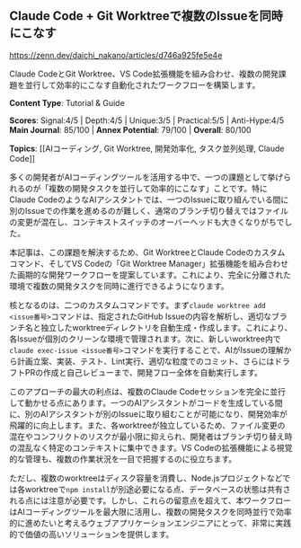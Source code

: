 ## Claude Code + Git Worktreeで複数のIssueを同時にこなす

https://zenn.dev/daichi_nakano/articles/d746a925fe5e4e

Claude CodeとGit Worktree、VS Code拡張機能を組み合わせ、複数の開発課題を並行して効率的にこなす自動化されたワークフローを構築します。

**Content Type**: Tutorial & Guide

**Scores**: Signal:4/5 | Depth:4/5 | Unique:3/5 | Practical:5/5 | Anti-Hype:4/5
**Main Journal**: 85/100 | **Annex Potential**: 79/100 | **Overall**: 80/100

**Topics**: [[AIコーディング, Git Worktree, 開発効率化, タスク並列処理, Claude Code]]

多くの開発者がAIコーディングツールを活用する中で、一つの課題として挙げられるのが「複数の開発タスクを並行して効率的にこなす」ことです。特にClaude CodeのようなAIアシスタントでは、一つのIssueに取り組んでいる間に別のIssueでの作業を進めるのが難しく、通常のブランチ切り替えではファイルの変更が混在し、コンテキストスイッチのオーバーヘッドも大きくなりがちでした。

本記事は、この課題を解決するため、Git WorktreeとClaude Codeのカスタムコマンド、そしてVS Codeの「Git Worktree Manager」拡張機能を組み合わせた画期的な開発ワークフローを提案しています。これにより、完全に分離された環境で複数の開発タスクを同時に進行できるようになります。

核となるのは、二つのカスタムコマンドです。まず`claude worktree add <issue番号>`コマンドは、指定されたGitHub Issueの内容を解析し、適切なブランチ名と独立したworktreeディレクトリを自動生成・作成します。これにより、各Issueが個別のクリーンな環境で管理されます。次に、新しいworktree内で`claude exec-issue <issue番号>`コマンドを実行することで、AIがIssueの理解から計画立案、実装、テスト、Lint実行、適切な粒度でのコミット、さらにはドラフトPRの作成と自己レビューまで、開発フロー全体を自動実行します。

このアプローチの最大の利点は、複数のClaude Codeセッションを完全に並行して動かせる点にあります。一つのAIアシスタントがコードを生成している間に、別のAIアシスタントが別のIssueに取り組むことが可能になり、開発効率が飛躍的に向上します。また、各worktreeが独立しているため、ファイル変更の混在やコンフリクトのリスクが最小限に抑えられ、開発者はブランチ切り替え時の混乱なく特定のコンテキストに集中できます。VS Codeの拡張機能による視覚的な管理も、複数の作業状況を一目で把握するのに役立ちます。

ただし、複数のworktreeはディスク容量を消費し、Node.jsプロジェクトなどでは各worktreeで`npm install`が別途必要になる点、データベースの状態は共有される点には注意が必要です。しかし、これらの留意点を超えて、本ワークフローはAIコーディングツールを最大限に活用し、複数の開発タスクを同時並行で効率的に進めたいと考えるウェブアプリケーションエンジニアにとって、非常に実践的で価値の高いソリューションを提供します。